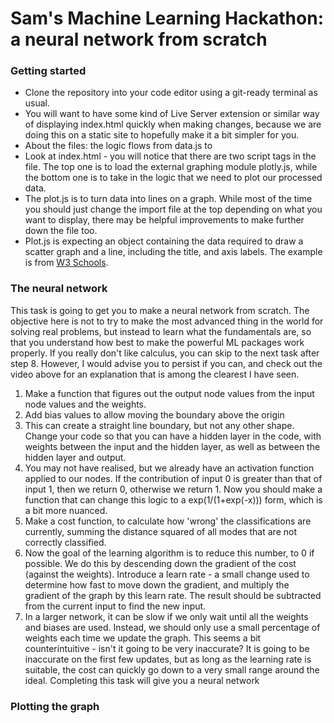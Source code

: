 # Sam's Machine Learning Hackathon: a neural network from scratch

### Getting started
- Clone the repository into your code editor using a git-ready terminal as usual.
- You will want to have some kind of Live Server extension or similar way of displaying index.html quickly when making changes, because we are doing this on a static site to hopefully make it a bit simpler for you.
- About the files: the logic flows from data.js to 
- Look at index.html - you will notice that there are two script tags in the file. The top one is to load the external graphing module plotly.js, while the bottom one is to take in the logic that we need to plot our processed data.
- The plot.js is to turn data into lines on a graph. While most of the time you should just change the import file at the top depending on what you want to display, there may be helpful improvements to make further down the file too.
- Plot.js is expecting an object containing the data required to draw a scatter graph and a line, including the title, and axis labels. The example is from [W3 Schools](https://www.w3schools.com/js/js_graphics_plotly.asp).

### The neural network
This task is going to get you to make a neural network from scratch. The objective here is not to try to make the most advanced thing in the world for solving real problems, but instead to learn what the fundamentals are, so that you understand how best to make the powerful ML packages work properly. If you really don't like calculus, you can skip to the next task after step 8. However, I would advise you to persist if you can, and check out the video above for an explanation that is among the clearest I have seen.

1. Make a function that figures out the output node values from the input node values and the weights.
2. Add bias values to allow moving the boundary above the origin
3. This can create a straight line boundary, but not any other shape. Change your code so that you can have a hidden layer in the code, with weights between the input and the hidden layer, as well as between the hidden layer and output.
4. You may not have realised, but we already have an activation function applied to our nodes. If the contribution of input 0 is greater than that of input 1, then we return 0, otherwise we return 1. Now you should make a function that can change this logic to a exp(1/(1+exp(-x))) form, which is a bit more nuanced.
5. Make a cost function, to calculate how 'wrong' the classifications are currently, summing the distance squared of all modes that are not correctly classified.
6. Now the goal of the learning algorithm is to reduce this number, to 0 if possible. We do this by descending down the gradient of the cost (against the weights). Introduce a learn rate - a small change used to determine how fast to move down the gradient, and multiply the gradient of the graph by this learn rate. The result should be subtracted from the current input to find the new input. 
7. In a larger network, it can be slow if we only wait until all the weights and biases are used. Instead, we should only use a small percentage of weights each time we update the graph. This seems a bit counterintuitive - isn't it going to be very inaccurate? It is going to be inaccurate on the first few updates, but as long as the learning rate is suitable, the cost can quickly go down to a very small range around the ideal. 
Completing this task will give you a neural network

### Plotting the graph

